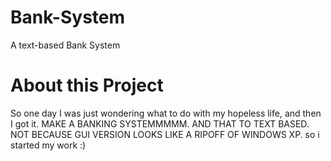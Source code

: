 # Bank-System
A text-based Bank System

# About this Project
So one day I was just wondering what to do with my hopeless life, and then I got it. MAKE A BANKING SYSTEMMMMM. AND THAT TO TEXT BASED. NOT BECAUSE GUI VERSION LOOKS LIKE A RIPOFF OF WINDOWS XP. so i started my work :)
